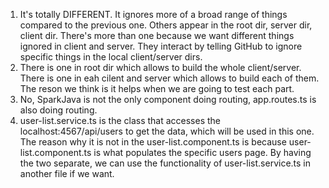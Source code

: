1. It's totally DIFFERENT. It ignores more of a broad range of things compared to the previous one. Others appear in the root dir, server dir, client dir. There's more than one because we want different things ignored in client and server. They interact by telling GitHub to ignore specific things in the local client/server dirs.
2. There is one in root dir which allows to build the whole client/server. There is one in eah cilent and server which allows to build each of them. The reson we think is it helps when we are going to test each part.
3. No, SparkJava is not the only component doing routing, app.routes.ts is also doing routing.
4. user-list.service.ts is the class that accesses the localhost:4567/api/users to get the data, which will be used in this one. The reason why it is not in the user-list.component.ts is because user-list.component.ts is what populates the specific users page. By having the two separate, we can use the functionality of user-list.service.ts in another file if we want. 
